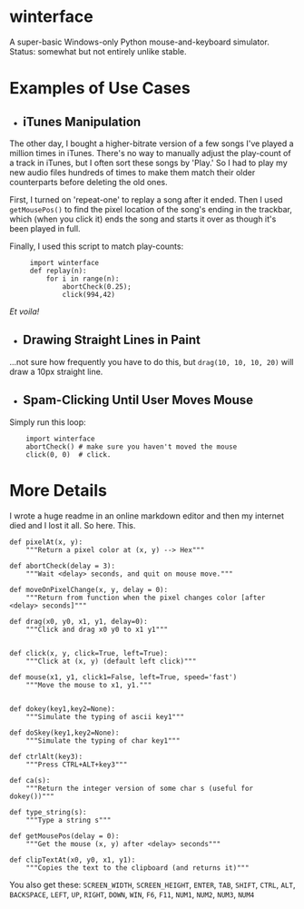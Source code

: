 winterface
==========

A super-basic Windows-only Python mouse-and-keyboard simulator. Status: somewhat but not entirely unlike stable.

# Examples of Use Cases
- ## iTunes Manipulation
 The other day, I bought a higher-bitrate version of a few songs I've played a million times in iTunes. There's no way to manually adjust the play-count of a track in iTunes, but I often sort these songs by 'Play.' So I had to play my new audio files hundreds of times to make them match their older counterparts before deleting the old ones.

 First, I turned on 'repeat-one' to replay a song after it ended. Then I used `getMousePos()` to find the pixel location of the song's ending in the trackbar, which (when you click it) ends the song and starts it over as though it's been played in full.

 Finally, I used this script to match play-counts:
     
         import winterface
         def replay(n): 
             for i in range(n):
                 abortCheck(0.25);
                 click(994,42)
            
 *Et voila!*
 
- ## Drawing Straight Lines in Paint
 ...not sure how frequently you have to do this, but `drag(10, 10, 10, 20)` will draw a 10px straight line.

- ## Spam-Clicking Until User Moves Mouse
 Simply run this loop:

        import winterface
        abortCheck() # make sure you haven't moved the mouse
        click(0, 0)  # click.


# More Details

I wrote a huge readme in an online markdown editor and then my internet died and I lost it all. So here. This.


    def pixelAt(x, y):
        """Return a pixel color at (x, y) --> Hex"""
    
    def abortCheck(delay = 3):
        """Wait <delay> seconds, and quit on mouse move."""
    
    def moveOnPixelChange(x, y, delay = 0):
        """Return from function when the pixel changes color [after <delay> seconds]"""
    
    def drag(x0, y0, x1, y1, delay=0):
        """Click and drag x0 y0 to x1 y1"""
            
    
    def click(x, y, click=True, left=True):
        """Click at (x, y) (default left click)"""
    
    def mouse(x1, y1, click1=False, left=True, speed='fast')
        """Move the mouse to x1, y1."""
    
    
    def dokey(key1,key2=None):
        """Simulate the typing of ascii key1"""
    
    def doSkey(key1,key2=None):
        """Simulate the typing of char key1"""
    
    def ctrlAlt(key3):
        """Press CTRL+ALT+key3"""
    
    def ca(s):
        """Return the integer version of some char s (useful for dokey())"""
    
    def type_string(s):
        """Type a string s"""
    
    def getMousePos(delay = 0):
        """Get the mouse (x, y) after <delay> seconds"""
    
    def clipTextAt(x0, y0, x1, y1):
        """Copies the text to the clipboard (and returns it)"""



You also get these: 
    `SCREEN_WIDTH`, `SCREEN_HEIGHT`, `ENTER`, `TAB`, `SHIFT`, `CTRL`, `ALT`, `BACKSPACE`, `LEFT`, `UP`, `RIGHT`, `DOWN`,     `WIN`, `F6`, `F11`, `NUM1`, `NUM2`, `NUM3`, `NUM4`


